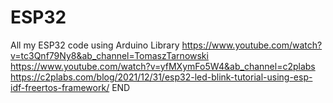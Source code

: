 # ESP32
All my ESP32 code using Arduino Library
https://www.youtube.com/watch?v=tc3Qnf79Ny8&ab_channel=TomaszTarnowski
https://www.youtube.com/watch?v=yfMXymFo5W4&ab_channel=c2plabs
https://c2plabs.com/blog/2021/12/31/esp32-led-blink-tutorial-using-esp-idf-freertos-framework/
END

